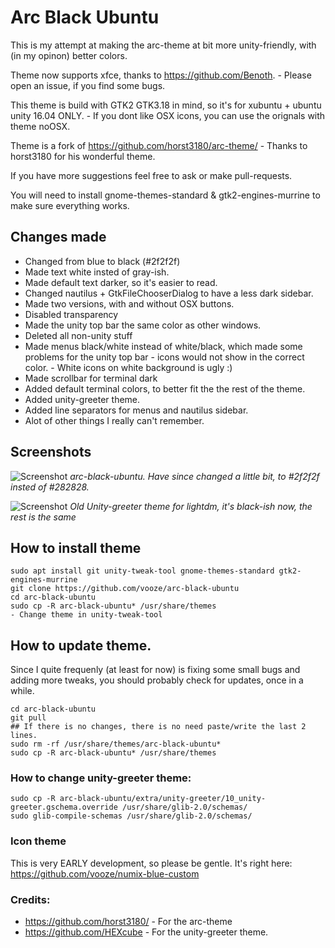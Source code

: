 # Arc Black Ubuntu

This is my attempt at making the arc-theme at bit more unity-friendly, with (in my opinon) better colors.

Theme now supports xfce, thanks to https://github.com/Benoth. - Please open an issue, if you find some bugs.

This theme is build with GTK2 GTK3.18 in mind, so it's for xubuntu + ubuntu unity 16.04 ONLY. - If you dont like OSX icons,  you  can use the orignals with theme noOSX.

Theme is a fork of https://github.com/horst3180/arc-theme/ - Thanks to horst3180 for his wonderful theme.

If you have more suggestions feel free to ask or make pull-requests.

You will need to install gnome-themes-standard & gtk2-engines-murrine to make sure everything works.

## Changes made

- Changed from blue to black (#2f2f2f)
- Made text white insted of gray-ish.
- Made default text darker, so it's easier to read.
- Changed nautilus + GtkFileChooserDialog to have a less dark sidebar.
- Made two versions, with and without OSX buttons.
- Disabled transparency
- Made the unity top bar the same color as other windows.
- Deleted all non-unity stuff
- Made menus black/white instead of white/black, which made some problems for the unity top bar - icons would not show in the correct color. - White icons on white background is ugly :)
- Made scrollbar for terminal dark
- Added default terminal colors, to better fit the the rest of the theme.
- Added unity-greeter theme.
- Added line separators for menus and nautilus sidebar.
- Alot of other things I really can't remember.

## Screenshots

![Screenshot](http://i.imgur.com/xc8tiyR.png)
*arc-black-ubuntu. Have since changed a little bit, to #2f2f2f insted of #282828.*

![Screenshot](http://i.imgur.com/SfrUx19.png)
*Old Unity-greeter theme for lightdm, it's black-ish now, the rest is the same*

## How to install theme

```
sudo apt install git unity-tweak-tool gnome-themes-standard gtk2-engines-murrine
git clone https://github.com/vooze/arc-black-ubuntu
cd arc-black-ubuntu
sudo cp -R arc-black-ubuntu* /usr/share/themes
- Change theme in unity-tweak-tool
```

## How to update theme.

Since I quite frequenly (at least for now) is fixing some small bugs and adding more tweaks, you should probably check for updates, once in a while.
```
cd arc-black-ubuntu
git pull
## If there is no changes, there is no need paste/write the last 2 lines.
sudo rm -rf /usr/share/themes/arc-black-ubuntu*
sudo cp -R arc-black-ubuntu* /usr/share/themes
```

### How to change unity-greeter theme:

```
sudo cp -R arc-black-ubuntu/extra/unity-greeter/10_unity-greeter.gschema.override /usr/share/glib-2.0/schemas/
sudo glib-compile-schemas /usr/share/glib-2.0/schemas/
```

### Icon theme

This is very EARLY development, so please be gentle. It's right here: https://github.com/vooze/numix-blue-custom

### Credits:
- https://github.com/horst3180/ - For the arc-theme
- https://github.com/HEXcube - For the unity-greeter theme.
